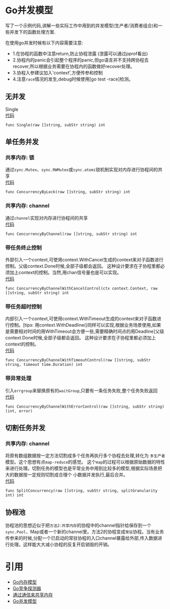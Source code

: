 # Go并发模型

写了一个示例代码,讲解一些实际工作中用到的并发模型(生产者/消费者组合)和一些并发下的函数处理方案.

在使用go并发时候有以下内容需要注意:
+ 1.在协程的函数中注意return,防止协程泄露 (泄露可以通过pprof看出)
+ 2.协程内的panic会引起整个程序的panic,但go语言并不支持跨协程去recover,所以根据业务需要在协程内的函数做好recover处理。
+ 3.协程入参建议加入'context',方便传参和控制
+ 4.注意`race`情况的发生,debug时候使用[go test -race]检测。

## 无并发
Single  
[代码](https://github.com/DennisMao/goexperience/blob/370cebbf079e58342b3da7e96ac011fdbaa307d1/concurrency/concurrent.go#L20)
```
func Single(raw []string, subStr string) int
```
## 单任务并发
### 共享内存: 锁
通过`sync.Mutex`、`sync.RWMutex`或`sync.atomi`锁机制实现对内存进行协程间的共享  
[代码](https://github.com/DennisMao/goexperience/blob/370cebbf079e58342b3da7e96ac011fdbaa307d1/concurrency/concurrent.go#L34)
```
func ConcurrencyByLock(raw []string, subStr string) int
```
### 共享内存: channel
通过`channel`实现对内存进行协程间的共享  
[代码](https://github.com/DennisMao/goexperience/blob/370cebbf079e58342b3da7e96ac011fdbaa307d1/concurrency/concurrent.go#L62)
```
func ConcurrencyByChannel(raw []string, subStr string) int
```

### 带任务终止控制
外部引入一个context,可使用context.WithCancel生成的context来对子函数进行控制。父级context.Done时候,全部子级都会返回。
这种设计要求在子协程里都必须加上context的控制。当然,用chan信号量也是可以实现。    
[代码](https://github.com/DennisMao/goexperience/blob/370cebbf079e58342b3da7e96ac011fdbaa307d1/concurrency/concurrent.go#L96)
```
func ConcurrencyByChannelWithCancelControl(ctx context.Context, raw []string, subStr string) int 
```

### 带任务超时控制
内部引入一个context,可使用context.WithTimeout生成的context来对子函数进行控制。[tips: 用context.WithDeadline()同样可以实现,根据业务场景使用,如果是需要相对时间的用WithTimeout会方便一些,需要精确时间点的用Deadline]父级context.Done时候,全部子级都会返回。
这种设计要求在子协程里都必须加上context的控制。  
[代码](https://github.com/DennisMao/goexperience/blob/370cebbf079e58342b3da7e96ac011fdbaa307d1/concurrency/concurrent.go#L139)
```
func ConcurrencyByChannelWithTimeoutControl(raw []string, subStr string, timeout time.Duration) int
```

### 带异常处理
引入`errgroup`来替换原有的`waitGroup`,只要有一条任务失败,整个任务失败返回  
[代码](https://github.com/DennisMao/goexperience/blob/370cebbf079e58342b3da7e96ac011fdbaa307d1/concurrency/concurrent.go#L183)
```
func ConcurrencyByChannelWithErrorControl(raw []string, subStr string) (int, error)
```

## 切割任务并发
### 共享内存: channel
将原有数组数据按一定方法切割成多个任务再执行多个协程去处理,转化为 `多生产者`模型。这个思想有点`map-reduce`的感觉。
这个`map`的过程可以根据原始数据的特性来进行处理。切割任务的模型也是平常业务中用到比较多的模型,根据实际场景把大的数据按一定规则切割成合理个
小数据并发执行,最后合并。  
[代码](https://github.com/DennisMao/goexperience/blob/370cebbf079e58342b3da7e96ac011fdbaa307d1/concurrency/concurrent.go#L220)
```
func SplitConcurrency(raw []string, subStr string, splitGranularity int) int
```

## 协程池
协程池的思想近似于把`方法2:共享内存`的协程中的channel指针给保存到一个`sync.Pool`、Map或者一个新的channel里。方法2的协程变成`常驻`协程。当有业务传参来的时候,分配一个已启动的常驻协程的入口channel暴露给外部,传入数据进行处理。这样能大大减小协程的反复开启销毁的开销。


# 引用
+ [Go内存模型](https://golang.org/ref/mem)
+ [Go竞争探测器](https://golang.org/doc/articles/race_detector.html)
+ [通过通信来共享内存](https://golang.org/doc/codewalk/sharemem/)
+ [Go并发模型](https://www.youtube.com/watch?v=f6kdp27TYZs)